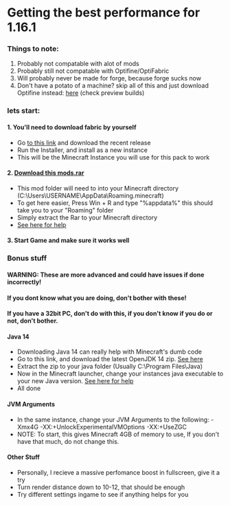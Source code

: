 # Getting the best performance for 1.16.1
### Things to note:

1. Probably not compatable with alot of mods
2. Probably still not compatable with Optifine/OptiFabric
3. Will probably never be made for forge, because forge sucks now
4. Don't have a potato of a machine? skip all of this and just download Optifine instead: [here](https://optifine.net/downloads) (check preview builds)
### lets start:

#### 1. You'll need to download fabric by yourself

  - Go [to this link](https://fabricmc.net) and download the recent release
  - Run the Installer, and install as a new instance
  - This will be the Minecraft Instance you will use for this pack to work
  
#### 2. [Download this mods.rar](https://www.dropbox.com/s/2oz9k5sqqyx84y0/mods.rar?dl=0)
  
  - This mod folder will need to into your Minecraft directory (C:\Users\USERNAME\AppData\Roaming\.minecraft)
  - To get here easier, Press Win + R and type "%appdata%" this should take you to your "Roaming" folder
  - Simply extract the Rar to your Minecraft directory
  - [See here for help](https://i.gyazo.com/b27434f7f7b1406db7df28ff68e71a04.mp4)

#### 3. Start Game and make sure it works well

### Bonus stuff
#### WARNING: These are more advanced and could have issues if done incorrectly!
#### If you dont know what you are doing, don't bother with these!
#### If you have a 32bit PC, don't do with this, if you don't know if you do or not, don't bother.

#### Java 14
  - Downloading Java 14 can really help with Minecraft's dumb code
  - Go to this link, and download the latest OpenJDK 14 zip. [See here](https://gyazo.com/393a17c809aac84f91ce952e646ff0bc)
  - Extract the zip to your java folder (Usually C:\Program Files\Java)
  - Now in the Minecraft launcher, change your instances java executable to your new Java version. [See here for help](https://i.gyazo.com/035ae2df332a6677c04f8c205707b8bf.mp4)
  - All done
  
#### JVM Arguments
  - In the same instance, change your JVM Arguments to the following: -Xmx4G -XX:+UnlockExperimentalVMOptions -XX:+UseZGC
  - NOTE: To start, this gives Minecraft 4GB of memory to use, If you don't have that much, do not change this.
  
#### Other Stuff
  - Personally, I recieve a massive perfomance boost in fullscreen, give it a try
  - Turn render distance down to 10-12, that should be enough
  - Try different settings ingame to see if anything helps for you
